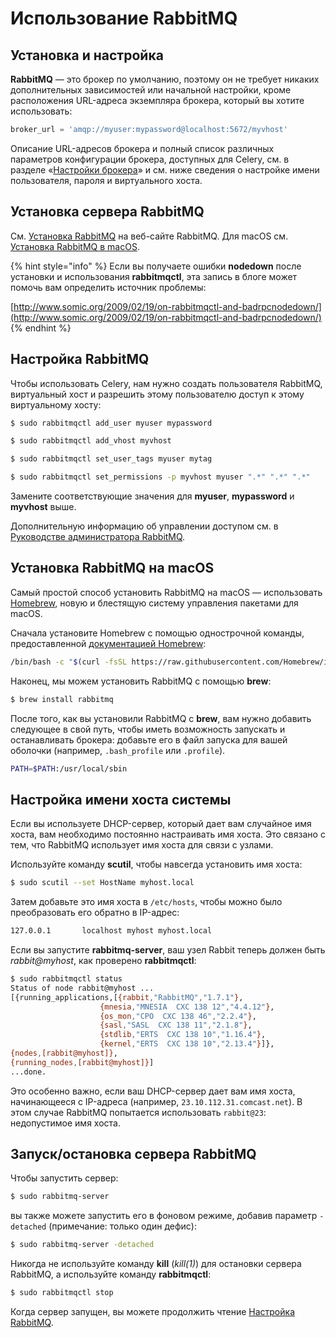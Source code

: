 # Использование RabbitMQ

## Установка и настройка

**RabbitMQ** — это брокер по умолчанию, поэтому он не требует никаких дополнительных зависимостей или начальной настройки, кроме расположения URL-адреса экземпляра брокера, который вы хотите использовать:

```python
broker_url = 'amqp://myuser:mypassword@localhost:5672/myvhost'
```

Описание URL-адресов брокера и полный список различных параметров конфигурации брокера, доступных для Celery, см. в разделе «[Настройки брокера](https://docs.celeryq.dev/en/stable/userguide/configuration.html#conf-broker-settings)» и см. ниже сведения о настройке имени пользователя, пароля и виртуального хоста.

## Установка сервера RabbitMQ

См. [Установка RabbitMQ](https://www.rabbitmq.com/download.html) на веб-сайте RabbitMQ. Для macOS см. [Установка RabbitMQ в macOS](https://docs.celeryq.dev/en/stable/getting-started/backends-and-brokers/rabbitmq.html#installing-rabbitmq-on-macos).

{% hint style="info" %}
Если вы получаете ошибки **nodedown** после установки и использования **rabbitmqctl**, эта запись в блоге может помочь вам определить источник проблемы:

[http://www.somic.org/2009/02/19/on-rabbitmqctl-and-badrpcnodedown/](http://www.somic.org/2009/02/19/on-rabbitmqctl-and-badrpcnodedown/)
{% endhint %}

## Настройка RabbitMQ

Чтобы использовать Celery, нам нужно создать пользователя RabbitMQ, виртуальный хост и разрешить этому пользователю доступ к этому виртуальному хосту:

```bash
$ sudo rabbitmqctl add_user myuser mypassword

$ sudo rabbitmqctl add_vhost myvhost

$ sudo rabbitmqctl set_user_tags myuser mytag

$ sudo rabbitmqctl set_permissions -p myvhost myuser ".*" ".*" ".*"
```

Замените соответствующие значения для **myuser**, **mypassword** и **myvhost** выше.

Дополнительную информацию об управлении доступом см. в [Руководстве администратора RabbitMQ](http://www.rabbitmq.com/admin-guide.html).

## Установка RabbitMQ на macOS

Самый простой способ установить RabbitMQ на macOS — использовать [Homebrew](https://github.com/mxcl/homebrew/), новую и блестящую систему управления пакетами для macOS.

Сначала установите Homebrew с помощью однострочной команды, предоставленной [документацией Homebrew](https://github.com/Homebrew/homebrew/wiki/Installation):

```bash
/bin/bash -c "$(curl -fsSL https://raw.githubusercontent.com/Homebrew/install/HEAD/install.sh)"
```

Наконец, мы можем установить RabbitMQ с помощью **brew**:

```bash
$ brew install rabbitmq
```

После того, как вы установили RabbitMQ с **brew**, вам нужно добавить следующее в свой путь, чтобы иметь возможность запускать и останавливать брокера: добавьте его в файл запуска для вашей оболочки (например, `.bash_profile` или `.profile`).

```bash
PATH=$PATH:/usr/local/sbin
```

## Настройка имени хоста системы

Если вы используете DHCP-сервер, который дает вам случайное имя хоста, вам необходимо постоянно настраивать имя хоста. Это связано с тем, что RabbitMQ использует имя хоста для связи с узлами.

Используйте команду **scutil**, чтобы навсегда установить имя хоста:

```bash
$ sudo scutil --set HostName myhost.local
```

Затем добавьте это имя хоста в `/etc/hosts`, чтобы можно было преобразовать его обратно в IP-адрес:

```bash
127.0.0.1       localhost myhost myhost.local
```

Если вы запустите **rabbitmq-server**, ваш узел Rabbit теперь должен быть _rabbit@myhost_, как проверено **rabbitmqctl**:

```bash
$ sudo rabbitmqctl status
Status of node rabbit@myhost ...
[{running_applications,[{rabbit,"RabbitMQ","1.7.1"},
                    {mnesia,"MNESIA  CXC 138 12","4.4.12"},
                    {os_mon,"CPO  CXC 138 46","2.2.4"},
                    {sasl,"SASL  CXC 138 11","2.1.8"},
                    {stdlib,"ERTS  CXC 138 10","1.16.4"},
                    {kernel,"ERTS  CXC 138 10","2.13.4"}]},
{nodes,[rabbit@myhost]},
{running_nodes,[rabbit@myhost]}]
...done.
```

Это особенно важно, если ваш DHCP-сервер дает вам имя хоста, начинающееся с IP-адреса (например, `23.10.112.31.comcast.net`). В этом случае RabbitMQ попытается использовать `rabbit@23`: недопустимое имя хоста.

## Запуск/остановка сервера RabbitMQ

Чтобы запустить сервер:

```bash
$ sudo rabbitmq-server
```

вы также можете запустить его в фоновом режиме, добавив параметр `-detached` (примечание: только один дефис):

```bash
$ sudo rabbitmq-server -detached
```

Никогда не используйте команду **kill** (_kill(1)_) для остановки сервера RabbitMQ, а используйте команду **rabbitmqctl**:

```bash
$ sudo rabbitmqctl stop
```

Когда сервер запущен, вы можете продолжить чтение [Настройка RabbitMQ](ispolzovanie-rabbitmq.md#nastroika-rabbitmq).

